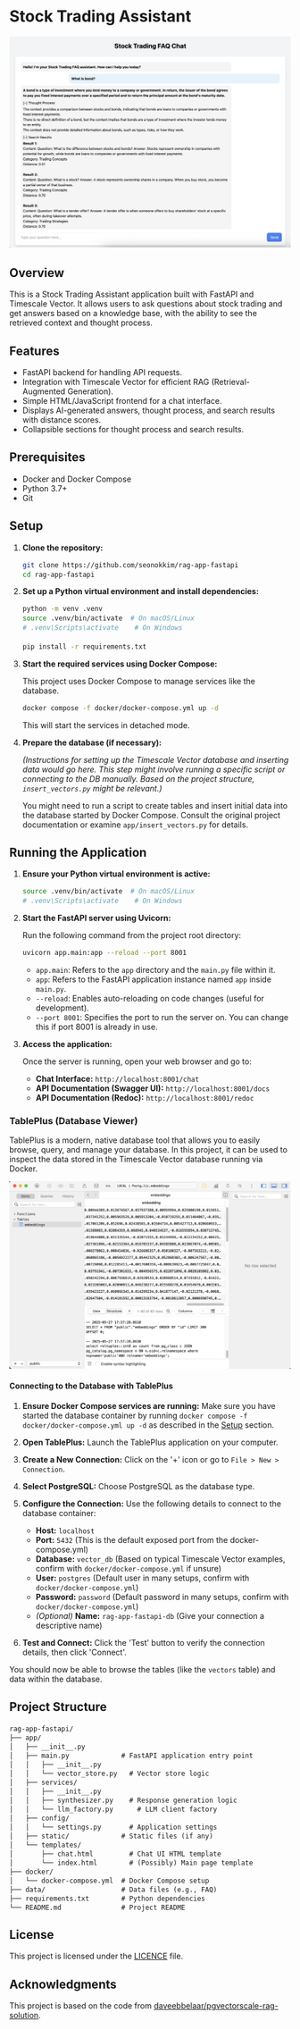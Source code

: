 # Stock Trading Assistant 

![Chat Interface](images/app.png)


## Overview

This is a Stock Trading Assistant application built with FastAPI and Timescale Vector. It allows users to ask questions about stock trading and get answers based on a knowledge base, with the ability to see the retrieved context and thought process.

## Features

- FastAPI backend for handling API requests.
- Integration with Timescale Vector for efficient RAG (Retrieval-Augmented Generation).
- Simple HTML/JavaScript frontend for a chat interface.
- Displays AI-generated answers, thought process, and search results with distance scores.
- Collapsible sections for thought process and search results.

## Prerequisites

- Docker and Docker Compose
- Python 3.7+
- Git

## Setup

1.  **Clone the repository:**

    ```bash
    git clone https://github.com/seonokkim/rag-app-fastapi
    cd rag-app-fastapi
    ```

2.  **Set up a Python virtual environment and install dependencies:**

    ```bash
    python -m venv .venv
    source .venv/bin/activate  # On macOS/Linux
    # .venv\Scripts\activate    # On Windows
    
    pip install -r requirements.txt
    ```

3.  **Start the required services using Docker Compose:**

    This project uses Docker Compose to manage services like the database.

    ```bash
    docker compose -f docker/docker-compose.yml up -d
    ```
    This will start the services in detached mode.

4.  **Prepare the database (if necessary):**
    
    *(Instructions for setting up the Timescale Vector database and inserting data would go here. This step might involve running a specific script or connecting to the DB manually. Based on the project structure, `insert_vectors.py` might be relevant.)*

    You might need to run a script to create tables and insert initial data into the database started by Docker Compose. Consult the original project documentation or examine `app/insert_vectors.py` for details.

## Running the Application

1.  **Ensure your Python virtual environment is active:**

    ```bash
    source .venv/bin/activate  # On macOS/Linux
    # .venv\Scripts\activate    # On Windows
    ```

2.  **Start the FastAPI server using Uvicorn:**

    Run the following command from the project root directory:

    ```bash
    uvicorn app.main:app --reload --port 8001
    ```

    -   `app.main`: Refers to the `app` directory and the `main.py` file within it.
    -   `app`: Refers to the FastAPI application instance named `app` inside `main.py`.
    -   `--reload`: Enables auto-reloading on code changes (useful for development).
    -   `--port 8001`: Specifies the port to run the server on. You can change this if port 8001 is already in use.

3.  **Access the application:**

    Once the server is running, open your web browser and go to:

    -   **Chat Interface:** `http://localhost:8001/chat`
    -   **API Documentation (Swagger UI):** `http://localhost:8001/docs`
    -   **API Documentation (Redoc):** `http://localhost:8001/redoc`



### TablePlus (Database Viewer)

TablePlus is a modern, native database tool that allows you to easily browse, query, and manage your database. In this project, it can be used to inspect the data stored in the Timescale Vector database running via Docker.

![TablePlus](images/tableplus.png)

#### Connecting to the Database with TablePlus

1.  **Ensure Docker Compose services are running:**
    Make sure you have started the database container by running `docker compose -f docker/docker-compose.yml up -d` as described in the [Setup](#setup) section.

2.  **Open TablePlus:**
    Launch the TablePlus application on your computer.

3.  **Create a New Connection:**
    Click on the '+' icon or go to `File > New > Connection`.

4.  **Select PostgreSQL:**
    Choose PostgreSQL as the database type.

5.  **Configure the Connection:**
    Use the following details to connect to the database container:

    -   **Host:** `localhost`
    -   **Port:** `5432` (This is the default exposed port from the docker-compose.yml)
    -   **Database:** `vector_db` (Based on typical Timescale Vector examples, confirm with `docker/docker-compose.yml` if unsure)
    -   **User:** `postgres` (Default user in many setups, confirm with `docker/docker-compose.yml`)
    -   **Password:** `password` (Default password in many setups, confirm with `docker/docker-compose.yml`)
    -   *(Optional)* **Name:** `rag-app-fastapi-db` (Give your connection a descriptive name)

6.  **Test and Connect:**
    Click the 'Test' button to verify the connection details, then click 'Connect'.

You should now be able to browse the tables (like the `vectors` table) and data within the database.

## Project Structure

```
rag-app-fastapi/
├── app/
│   ├── __init__.py
│   ├── main.py             # FastAPI application entry point
│   │   ├── __init__.py
│   │   └── vector_store.py   # Vector store logic
│   ├── services/
│   │   ├── __init__.py
│   │   ├── synthesizer.py    # Response generation logic
│   │   └── llm_factory.py      # LLM client factory
│   ├── config/
│   │   └── settings.py       # Application settings
│   ├── static/             # Static files (if any)
│   └── templates/
│       ├── chat.html         # Chat UI HTML template
│       └── index.html        # (Possibly) Main page template
├── docker/
│   └── docker-compose.yml  # Docker Compose setup
├── data/                   # Data files (e.g., FAQ)
├── requirements.txt        # Python dependencies
└── README.md               # Project README
```


## License

This project is licensed under the [LICENCE](LICENCE) file.

## Acknowledgments

This project is based on the code from [daveebbelaar/pgvectorscale-rag-solution](https://github.com/daveebbelaar/pgvectorscale-rag-solution).

